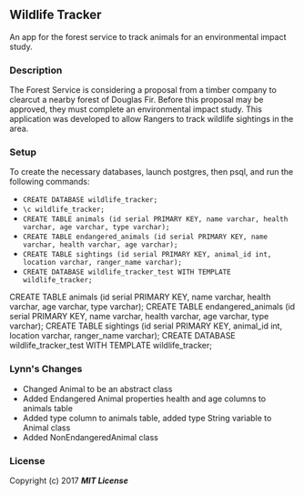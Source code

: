 ## Wildlife Tracker

An app for the forest service to track animals for an environmental impact study.

### Description

The Forest Service is considering a proposal from a timber company to clearcut a nearby forest of Douglas Fir. Before this proposal may be approved, they must complete an environmental impact study. This application was developed to allow Rangers to track wildlife sightings in the area.

### Setup

To create the necessary databases, launch postgres, then psql, and run the following commands:

* `CREATE DATABASE wildlife_tracker;`
* `\c wildlife_tracker;`
* `CREATE TABLE animals (id serial PRIMARY KEY, name varchar, health varchar, age varchar, type varchar);`
* `CREATE TABLE endangered_animals (id serial PRIMARY KEY, name varchar, health varchar, age varchar);`
* `CREATE TABLE sightings (id serial PRIMARY KEY, animal_id int, location varchar, ranger_name varchar);`
* `CREATE DATABASE wildlife_tracker_test WITH TEMPLATE wildlife_tracker;`

CREATE TABLE animals (id serial PRIMARY KEY, name varchar, health varchar, age varchar, type varchar);
CREATE TABLE endangered_animals (id serial PRIMARY KEY, name varchar, health varchar, age varchar, type varchar);
CREATE TABLE sightings (id serial PRIMARY KEY, animal_id int, location varchar, ranger_name varchar);
CREATE DATABASE wildlife_tracker_test WITH TEMPLATE wildlife_tracker;

### Lynn's Changes
* Changed Animal to be an abstract class
* Added Endangered Animal properties health and age columns to animals table
* Added type column to animals table, added type String variable to Animal class
* Added NonEndangeredAnimal class


### License

Copyright (c) 2017 **_MIT License_**
